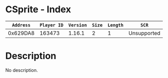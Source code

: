 # CSprite - Index

| `Address` | `Player ID` | `Version` | `Size` | `Length` | `SCR` |
| ---------- | ----------- | --------- | ------ | -------- | ---- |
| 0x629DA8 | 163473 | 1.16.1 | 2 | 1 | Unsupported |

# Description

No description.